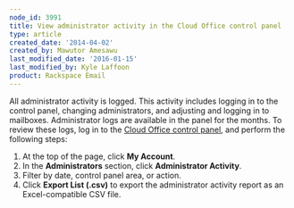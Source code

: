 ```yaml
---
node_id: 3991
title: View administrator activity in the Cloud Office control panel
type: article
created_date: '2014-04-02'
created_by: Mawutor Amesawu
last_modified_date: '2016-01-15'
last_modified_by: Kyle Laffoon
product: Rackspace Email
---
```


All administrator activity is logged. This activity includes logging in
to the control panel, changing administrators, and adjusting and logging
in to mailboxes. Administrator logs are available in the panel for the
months. To review these logs, log in to the [Cloud Office control
panel](https://apps.rackspace.com/?cp), and perform the following steps:

1.  At the top of the page, click **My Account**.
2.  In the **Administrators** section, click **Administrator Activity**.
3.  Filter by date, control panel area, or action.
4.  Click **Export List (.csv)** to export the administrator activity
    report as an Excel-compatible CSV file.


